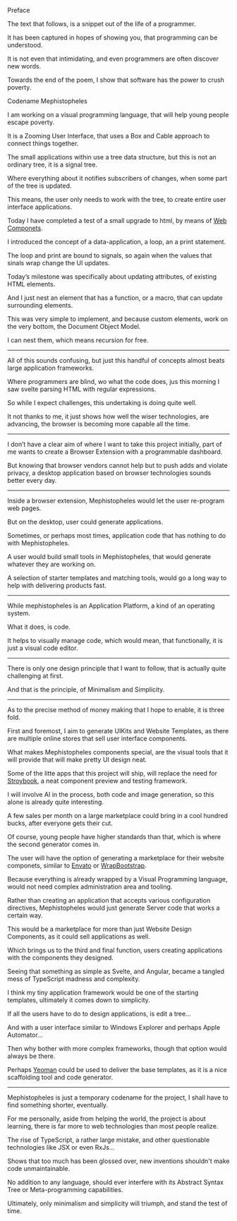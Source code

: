 Preface

The text that follows,
is a snippet out of the life of a programmer.

It has been captured in hopes of showing you,
that programming can be understood.

It is not even that intimidating,
and even programmers are often discover new words.

Towards the end of the poem,
I show that software has the power to crush poverty.

Codename Mephistopheles

I am working on a visual programming language,
that will help young people escape poverty.

It is a Zooming User Interface,
that uses a Box and Cable approach to connect things together.

The small applications within use a tree data structure,
but this is not an ordinary tree, it is a signal tree.

Where everything about it notifies subscribers of changes,
when some part of the tree is updated.

This means, the user only needs to work with the tree,
to create entire user interface applications.

Today I have completed a test of a small upgrade to html,
by means of [Web Componets][1].

I introduced the concept of a data-application,
a loop, an a print statement.

The loop and print are bound to signals,
so again when the values that sinals wrap change the UI updates.

Today’s milestone was specifically about updating attributes,
of existing HTML elements.

And I just nest an element that has a function, or a macro,
that can update surrounding elements.

This was very simple to implement, and because custom elements,
work on the very bottom, the Document Object Model.

I can nest them,
which means recursion for free.

---

All of this sounds confusing,
but just this handful of concepts almost beats large application frameworks.

Where programmers are blind, wo what the code does,
jus this morning I saw svelte parsing HTML with regular expressions.

So while I expect challenges,
this undertaking is doing quite well.

It not thanks to me, it just shows how well the wiser technologies,
are advancing, the browser is becoming more capable all the time.

---

I don’t have a clear aim of where I want to take this project initially,
part of me wants to create a Browser Extension with a programmable dashboard.

But knowing that browser vendors cannot help but to push adds and violate privacy,
a desktop application based on browser technologies sounds better every day.

---

Inside a browser extension,
Mephistopheles would let the user re-program web pages.

But on the desktop,
user could generate applications.

Sometimes, or perhaps most times,
application code that has nothing to do with Mephistopheles.

A user would build small tools in Mephistopheles,
that would generate whatever they are working on.

A selection of starter templates and matching tools,
would go a long way to help with delivering products fast.

---

While mephistopheles is an Application Platform,
a kind of an operating system.

What it does,
is code.

It helps to visually manage code,
which would mean, that functionally, it is just a visual code editor.

---

There is only one design principle that I want to follow,
that is actually quite challenging at first.

And that is the principle,
of Minimalism and Simplicity.

---

As to the precise method of money making that I hope to enable,
it is three fold.

First and foremost, I aim to generate UIKits and Website Templates,
as there are multiple online stores that sell user interface components.

What makes Mephistopheles components special,
are the visual tools that it will provide that will make pretty UI design neat.

Some of the litte apps that this project will ship,
will replace the need for [Stroybook][2], a neat component preview and testing framework.

I will involve AI in the process, both code and image generation,
so this alone is already quite interesting.

A few sales per month on a large marketplace could bring in a cool hundred bucks,
after everyone gets their cut.

Of course, young people have higher standards than that,
which is where the second generator comes in.

The user will have the option of generating a marketplace for their website componets,
similar to [Envato][3] or [WrapBootstrap][4].

Because everything is already wrapped by a Visual Programming language,
would not need complex administration area and tooling.

Rather than creating an application that accepts various configuration directives,
Mephistopheles would just generate Server code that works a certain way.

This would be a marketplace for more than just Website Design Components,
as it could sell applications as well.

Which brings us to the third and final function,
users creating applications with the components they designed.

Seeing that something as simple as Svelte, and Angular,
became a tangled mess of TypeScript madness and complexity.

I think my tiny application framework would be one of the starting templates,
ultimately it comes down to simplicity.

If all the users have to do to design applications,
is edit a tree…

And with a user interface similar to Windows Explorer
and perhaps Apple Automator…

Then why bother with more complex frameworks,
though that option would always be there.

Perhaps [Yeoman][5] could be used to deliver the base templates,
as it is a nice scaffolding tool and code generator.

---

Mephistopheles is just a temporary codename for the project,
I shall have to find something shorter, eventually.

For me personally, aside from helping the world, the project is about learning,
there is far more to web technologies than most people realize.

The rise of TypeScript, a rather large mistake,
and other questionable technologies like JSX or even RxJs…

Shows that too much has been glossed over,
new inventions shouldn't make code unmaintainable.

No addition to any language,
should ever interfere with its Abstract Syntax Tree or Meta-programming capabilities.

Ultimately,
only minimalism and simplicity will triumph, and stand the test of time.

[1]: https://en.wikipedia.org/wiki/Web_Components
[2]: https://storybook.js.org/
[3]: https://elements.envato.com/web-templates
[4]: https://wrapbootstrap.com/
[5]: https://yeoman.io/
